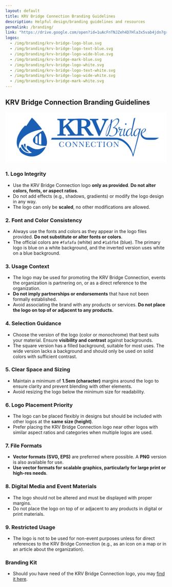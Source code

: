 ```yaml
---
layout: default
title: KRV Bridge Connection Branding Guidelines
description: Helpful design/branding guidelines and resources
permalink: /branding/
link: "https://drive.google.com/open?id=1uAcFnTNJZeh4D7Hla3x5vab4jdn7grqI&usp=drive_fs"
logos:
  - /img/branding/krv-bridge-logo-blue.svg
  - /img/branding/krv-bridge-logo-text-blue.svg
  - /img/branding/krv-bridge-logo-wide-blue.svg
  - /img/branding/krv-bridge-mark-blue.svg
  - /img/branding/krv-bridge-logo-white.svg
  - /img/branding/krv-bridge-logo-text-white.svg
  - /img/branding/krv-bridge-logo-wide-white.svg
  - /img/branding/krv-bridge-mark-white.svg
---
```


## KRV Bridge Connection Branding Guidelines

![KRV Bridge Connection Logo](/img/branding/krv-bridge-logo-wide-blue.svg)

### 1. Logo Integrity
- Use the KRV Bridge Connection logo **only as provided**. **Do not alter colors, fonts, or aspect ratios**.
- Do not add effects (e.g., shadows, gradients) or modify the logo design in any way.
- The logo can only be **scaled**, no other modifications are allowed.

### 2. Font and Color Consistency
- Always use the fonts and colors as they appear in the logo files provided. **Do not substitute or alter fonts or colors**.
- The official colors are `#fafafa` (white) and `#1a5fb4` (blue). The primary logo is blue on a white background, and the inverted version uses white on a blue background.

### 3. Usage Context
- The logo may be used for promoting the KRV Bridge Connection, events the organization is partnering on, or as a direct reference to the organization.
- **Do not imply partnerships or endorsements** that have not been formally established.
- Avoid associating the brand with any products or services. **Do not place the logo on top of or adjacent to any products.**

### 4. Selection Guidance
- Choose the version of the logo (color or monochrome) that best suits your material. Ensure **visibility and contrast** against backgrounds.
- The square version has a filled background, suitable for most uses. The wide version lacks a background and should only be used on solid colors with sufficient contrast.

### 5. Clear Space and Sizing
- Maintain a minimum of **1.5em (character)** margins around the logo to ensure clarity and prevent blending with other elements.
- Avoid resizing the logo below the minimum size for readability.

### 6. Logo Placement Priority
- The logo can be placed flexibly in designs but should be included with other logos at the **same size (height)**.
- Prefer placing the KRV Bridge Connection logo near other logos with similar aspect ratios and categories when multiple logos are used.

### 7. File Formats
- **Vector formats (SVG, EPS)** are preferred where possible. A **PNG** version is also available for use.
- **Use vector formats for scalable graphics, particularly for large print or high-res needs**.

### 8. Digital Media and Event Materials
- The logo should not be altered and must be displayed with proper margins.
- Do not place the logo on top of or adjacent to any products in digital or print materials.

### 9. Restricted Usage
- The logo is not to be used for non-event purposes unless for direct references to the KRV Bridge Connection (e.g., as an icon on a map or in an article about the organization).

### Branding Kit
- Should you have need of the KRV Bridge Connection logo, you may <a href="{{ link }}" rel="noopener noreferrer external" target="_blank">find it here</a>.

